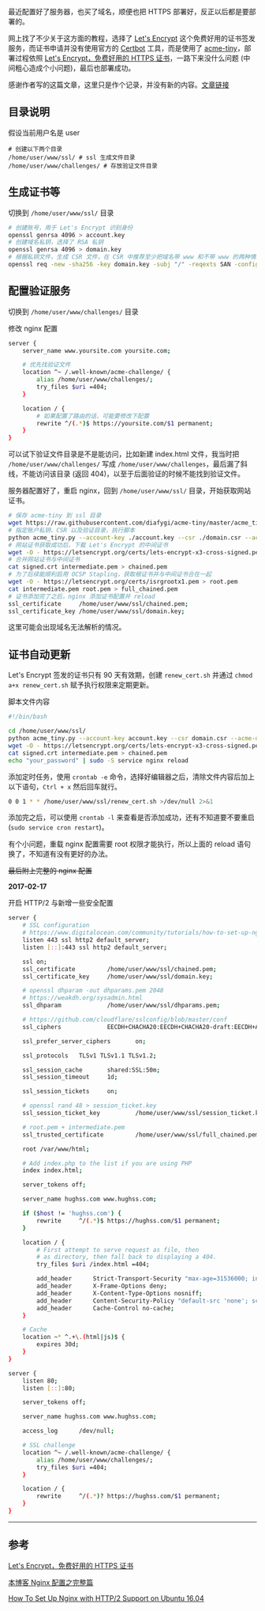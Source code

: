 最近配置好了服务器，也买了域名，顺便也把 HTTPS 部署好，反正以后都是要部署的。

网上找了不少关于这方面的教程，选择了 [Let's Encrypt](https://letsencrypt.org/) 这个免费好用的证书签发服务，而证书申请并没有使用官方的 [Certbot](https://certbot.eff.org/) 工具，而是使用了 [acme-tiny](https://github.com/diafygi/acme-tiny)，部署过程依照 [Let's Encrypt，免费好用的 HTTPS 证书](https://imququ.com/post/letsencrypt-certificate.html)，一路下来没什么问题 (中间粗心造成个小问题)，最后也部署成功。

感谢作者写的这篇文章，这里只是作个记录，并没有新的内容。[文章链接](https://imququ.com/post/letsencrypt-certificate.html)

## 目录说明

假设当前用户名是 user

```
# 创建以下两个目录
/home/user/www/ssl/ # ssl 生成文件目录
/home/user/www/challenges/ # 存放验证文件目录
```

## 生成证书等

切换到 `/home/user/www/ssl/` 目录

```bash
# 创建账号，用于 Let's Encrypt 识别身份
openssl genrsa 4096 > account.key
# 创建域名私钥，选择了 RSA 私钥
openssl genrsa 4096 > domain.key
# 根据私钥文件，生成 CSR 文件，在 CSR 中推荐至少把域名带 www 和不带 www 的两种情况都加进去，其它子域可以根据需要添加 (目前一张证书最多可以包含 100 个域名)，注意 openssl 配置文件是否存在
openssl req -new -sha256 -key domain.key -subj "/" -reqexts SAN -config <(cat /etc/ssl/openssl.cnf <(printf "[SAN]\nsubjectAltName=DNS:yoursite.com,DNS:www.yoursite.com")) > domain.csr
```

## 配置验证服务

切换到 `/home/user/www/challenges/` 目录

修改 nginx 配置

```bash
server {
    server_name www.yoursite.com yoursite.com;

    # 优先找验证文件
    location ^~ /.well-known/acme-challenge/ {
        alias /home/user/www/challenges/;
        try_files $uri =404;
    }

    location / {
    	# 如果配置了路由的话，可能要修改下配置
        rewrite ^/(.*)$ https://yoursite.com/$1 permanent;
    }
}
```

可以试下验证文件目录是不是能访问，比如新建 index.html 文件，我当时把 `/home/user/www/challenges/` 写成 `/home/user/www/challenges`，最后漏了斜线，不能访问该目录 (返回 404)，以至于后面验证的时候不能找到验证文件。

服务器配置好了，重启 nginx，回到 `/home/user/www/ssl/` 目录，开始获取网站证书。

```bash
# 保存 acme-tiny 到 ssl 目录
wget https://raw.githubusercontent.com/diafygi/acme-tiny/master/acme_tiny.py
# 指定账户私钥、CSR 以及验证目录，执行脚本
python acme_tiny.py --account-key ./account.key --csr ./domain.csr --acme-dir ~/www/challenges/ > ./signed.crt
# 网站证书获取成功后，下载 Let's Encrypt 的中间证书
wget -O - https://letsencrypt.org/certs/lets-encrypt-x3-cross-signed.pem > intermediate.pem
# 合并网站证书与中间证书
cat signed.crt intermediate.pem > chained.pem
# 为了后续能顺利启用 OCSP Stapling，获取根证书并与中间证书合在一起
wget -O - https://letsencrypt.org/certs/isrgrootx1.pem > root.pem
cat intermediate.pem root.pem > full_chained.pem
# 证书添加完了之后，nginx 添加证书配置并 reload
ssl_certificate     /home/user/www/ssl/chained.pem;
ssl_certificate_key /home/user/www/ssl/domain.key;
```

这里可能会出现域名无法解析的情况。

## 证书自动更新

Let's Encrypt 签发的证书只有 90 天有效期，创建 `renew_cert.sh` 并通过 `chmod a+x renew_cert.sh` 赋予执行权限来定期更新。

脚本文件内容

```bash
#!/bin/bash

cd /home/user/www/ssl/
python acme_tiny.py --account-key account.key --csr domain.csr --acme-dir /home/user/www/challenges/ > signed.crt || exit
wget -O - https://letsencrypt.org/certs/lets-encrypt-x3-cross-signed.pem > intermediate.pem
cat signed.crt intermediate.pem > chained.pem
echo "your_password" | sudo -S service nginx reload
```

添加定时任务，使用 `crontab -e` 命令，选择好编辑器之后，清除文件内容后加上以下语句，`Ctrl + x` 然后回车就行。

```bash
0 0 1 * * /home/user/www/ssl/renew_cert.sh >/dev/null 2>&1
```

添加完之后，可以使用 `crontab -l` 来查看是否添加成功，还有不知道要不要重启 (`sudo service cron restart`)。

有个小问题，重载 nginx 配置需要 root 权限才能执行，所以上面的 reload 语句换了，不知道有没有更好的办法。

~~最后附上完整的 nginx 配置~~

**2017-02-17**

开启 HTTP/2 与新增一些安全配置

```bash
server {
    # SSL configuration
    # https://www.digitalocean.com/community/tutorials/how-to-set-up-nginx-with-http-2-support-on-ubuntu-16-04
    listen 443 ssl http2 default_server;
    listen [::]:443 ssl http2 default_server;

    ssl on;
    ssl_certificate         /home/user/www/ssl/chained.pem;
    ssl_certificate_key     /home/user/www/ssl/domain.key;

    # openssl dhparam -out dhparams.pem 2048
    # https://weakdh.org/sysadmin.html
    ssl_dhparam             /home/user/www/ssl/dhparams.pem;

    # https://github.com/cloudflare/sslconfig/blob/master/conf
    ssl_ciphers             EECDH+CHACHA20:EECDH+CHACHA20-draft:EECDH+AES128:RSA+AES128:EECDH+AES256:RSA+AES256:EECDH+3DES:RSA+3DES:!MD5;

    ssl_prefer_server_ciphers       on;

    ssl_protocols   TLSv1 TLSv1.1 TLSv1.2;

    ssl_session_cache       shared:SSL:50m;
    ssl_session_timeout     1d;

    ssl_session_tickets     on;

    # openssl rand 48 > session_ticket.key
    ssl_session_ticket_key          /home/user/www/ssl/session_ticket.key;

    # root.pem + intermediate.pem
    ssl_trusted_certificate         /home/user/www/ssl/full_chained.pem;

    root /var/www/html;

    # Add index.php to the list if you are using PHP
    index index.html;

    server_tokens off;

    server_name hughss.com www.hughss.com;

    if ($host != 'hughss.com') {
        rewrite     ^/(.*)$ https://hughss.com/$1 permanent;
    }

    location / {
        # First attempt to serve request as file, then
        # as directory, then fall back to displaying a 404.
        try_files $uri /index.html =404;

        add_header      Strict-Transport-Security "max-age=31536000; includeSubDomains; preload";
        add_header      X-Frame-Options deny;
        add_header      X-Content-Type-Options nosniff;
        add_header      Content-Security-Policy "default-src 'none'; script-src 'unsafe-inline' 'unsafe-eval' 'self' https://www.google-analytics.com https:; style-src 'unsafe-inline' https:; connect-src 'self' api.github.com; img-src https:; child-src https:; media-src 'none'; object-src: 'none';";
        add_header      Cache-Control no-cache;
    }

    # Cache
    location ~* ^.+\.(html|js)$ {
        expires 30d;
    }
}

server {
    listen 80;
    listen [::]:80;

    server_tokens off;

    server_name hughss.com www.hughss.com;

    access_log      /dev/null;

    # SSL challenge
    location ^~ /.well-known/acme-challenge/ {
        alias /home/user/www/challenges/;
        try_files $uri =404;
    }

    location / {
        rewrite     ^/(.*)? https://hughss.com/$1 permanent;
    }
}
```

---

## 参考

[Let's Encrypt，免费好用的 HTTPS 证书](https://imququ.com/post/letsencrypt-certificate.html)

[本博客 Nginx 配置之完整篇](https://imququ.com/post/my-nginx-conf.html)

[How To Set Up Nginx with HTTP/2 Support on Ubuntu 16.04](https://www.digitalocean.com/community/tutorials/how-to-set-up-nginx-with-http-2-support-on-ubuntu-16-04)